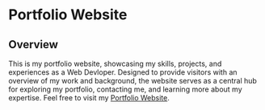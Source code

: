 # Portfolio Website

## Overview

This is my portfolio website, showcasing my skills, projects, and experiences as a Web Devloper. Designed to provide visitors with an overview of my work and background, the website serves as a central hub for exploring my portfolio, contacting me, and learning more about my expertise. Feel free to visit my [Portfolio Website](https://lukasll.com/main.html).

